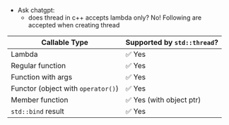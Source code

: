 - Ask chatgpt:
  - does thread in c++ accepts lambda only? No! Following are accepted when creating thread

| Callable Type                      | Supported by `std::thread`? |
| ---------------------------------- | --------------------------- |
| Lambda                             | ✅ Yes                       |
| Regular function                   | ✅ Yes                       |
| Function with args                 | ✅ Yes                       |
| Functor (object with `operator()`) | ✅ Yes                       |
| Member function                    | ✅ Yes (with object ptr)     |
| `std::bind` result                 | ✅ Yes                       |
